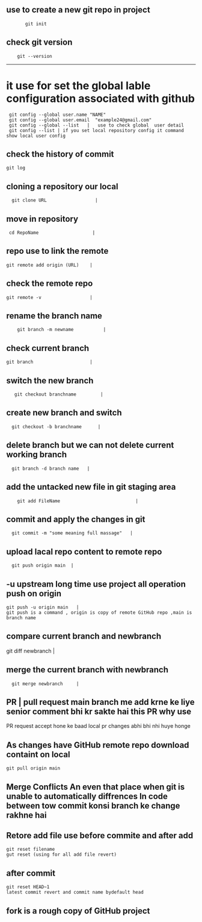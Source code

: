 ## use to create a new git repo in project

           git init


## check git version

        git --version


---

# it use for set the global lable configuration associated with github

     git config --global user.name "NAME"
     git config --global user.email  "example24@gmail.com"
     git config --global --list   |   use to check global  user detail
     git config --list | if you set local repository config it command show local user config

## check the history of commit

    git log

## cloning a repository our local

      git clone URL                  |

## move in repository

     cd RepoName                    |

## repo use to link the remote

    git remote add origin (URL)    |

## check the remote repo

    git remote -v                  |

## rename the branch name

        git branch -m newname           |

## check current branch

    git branch                     |

## switch the new branch

       git checkout branchname         |

## create new branch and switch

      git checkout -b branchname      |

## delete branch but we can not delete current working branch

      git branch -d branch name   |

## add the untacked new file in git staging area

        git add FileName                            |

## commit and apply the changes in git

      git commit -m "some meaning full massage"   |

## upload lacal repo content to remote repo

      git push origin main  |

## -u upstream long time use project all operation push on origin

    git push -u origin main   |
    git push is a command , origin is copy of remote GitHub repo ,main is branch name

## compare current branch and newbranch

git diff newbranch |

## merge the current branch with newbranch

      git merge newbranch     |

## PR | pull request main branch me add krne ke liye senior comment bhi kr sakte hai this PR why use

PR request accept hone ke baad
local pr changes abhi bhi nhi huye honge

## As changes have GitHub remote repo download containt on local

    git pull origin main

## Merge Conflicts An even that place when git is unable to automatically diffrences In code between tow commit konsi branch ke change rakhne hai

## Retore add file use before commite and after add

    git reset filename
    gut reset (using for all add file revert)

## after commit

    git reset HEAD~1
    latest commit revert and commit name bydefault head

## fork is a rough copy of GitHub project
